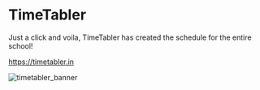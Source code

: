 # TimeTabler

Just a click and voila, TimeTabler has created the schedule for the entire school!

https://timetabler.in

![timetabler_banner](https://user-images.githubusercontent.com/79826448/188271743-1a8916c4-6da4-4d9c-8592-b4b9955dbfcb.png)
